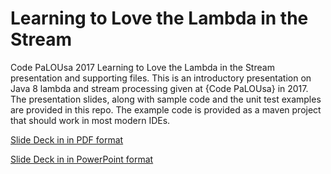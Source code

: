 # Learning to Love the Lambda in the Stream
Code PaLOUsa 2017 Learning to Love the Lambda in the Stream presentation and supporting files.  This is an introductory presentation on Java 8 lambda and stream processing given at {Code PaLOUsa} in 2017.  The presentation slides, along with sample code and the unit test examples are provided in this repo.  The example code is provided as a maven project that should work in most modern IDEs.

[Slide Deck in in PDF format](Learning%20to%20Love%20the%20Lambda%20in%20the%20Stream.pdf)

[Slide Deck in in PowerPoint format](Learning%20to%20Love%20the%20Lambda%20in%20the%20Stream.pptx)

